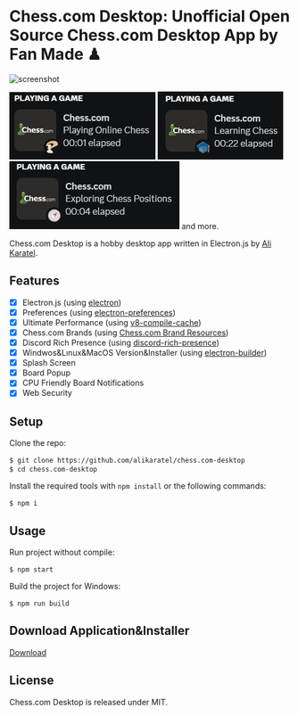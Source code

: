 # Chess.com Desktop: Unofficial Open Source Chess.com Desktop App by Fan Made ♟

![screenshot](img/simple.gif)

![Simple DiscordRPC](img/simple-playing.png) ![Simple DiscordRPC](img/simple-learning.png) ![Simple DiscordRPC](img/simple-explorer.png) and more.


Chess.com Desktop is a hobby desktop app written in Electron.js by [Ali Karatel](https://alikaratel.com.tr).

## Features

- [X] Electron.js (using [electron](https://github.com/electron/electron))
- [X] Preferences (using [electron-preferences](https://github.com/snapcrunch/electron-preferences))
- [X] Ultimate Performance (using [v8-compile-cache](https://github.com/zertosh/v8-compile-cache))
- [X] Chess.com Brands (using [Chess.com Brand Resources](https://www.chess.com/article/view/chess-com-brand-resources))
- [X] Discord Rich Presence (using [discord-rich-presence](https://github.com/devsnek/discord-rich-presence))
- [X] Windwos&Lınux&MacOS Version&Installer (using [electron-builder](https://github.com/electron-userland/electron-builder))
- [X] Splash Screen
- [X] Board Popup
- [X] CPU Friendly Board Notifications
- [X] Web Security

## Setup

Clone the repo:

    $ git clone https://github.com/alikaratel/chess.com-desktop
    $ cd chess.com-desktop

Install the required tools with `npm install` or the following commands:

    $ npm i

## Usage

Run project without compile:

    $ npm start

Build the project for Windows:

    $ npm run build
    
## Download Application&Installer

   [Download](https://github.com/alikaratel/chess.com-desktop/releases)

## License

Chess.com Desktop is released under MIT.

[1]: https://alikaratel.com.tr
